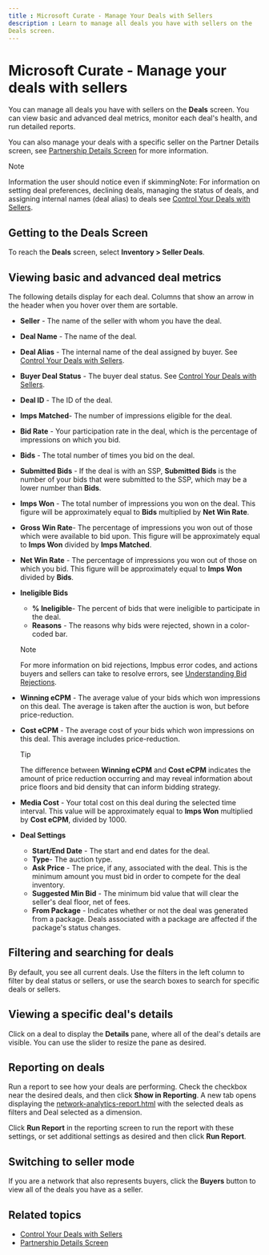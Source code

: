 ```yaml
---
title : Microsoft Curate - Manage Your Deals with Sellers
description : Learn to manage all deals you have with sellers on the
Deals screen. 
---
```



# Microsoft Curate - Manage your deals with sellers

You can manage all deals you have with sellers on the **Deals** screen. You can view basic and advanced deal metrics, monitor each deal's health, and run detailed reports.

You can also manage your deals with a specific seller on the Partner
Details screen, see [Partnership Details Screen](partnership-details-screen-buyer-view.md) for more information.

> [!NOTE]
> Information the user should notice even if skimmingNote: For information on setting deal preferences, declining deals, managing the status of deals, and assigning internal names (deal alias) to deals see [Control Your Deals with Sellers](control-your-deals-with-sellers.md).

## Getting to the Deals Screen

To reach the **Deals** screen, select **Inventory \>  Seller Deals**.

## Viewing basic and advanced deal metrics

The following details display for each deal. Columns that show an arrow
in the header when you hover over them are sortable.

- **Seller** - The name of the seller with
  whom you have the deal.
- **Deal Name** - The name of the deal.
- **Deal Alias** - The internal name of
  the deal assigned by buyer. See [Control Your
  Deals with Sellers](control-your-deals-with-sellers.md).
- **Buyer Deal Status** - The buyer deal
  status. See [Control Your Deals with Sellers](control-your-deals-with-sellers.md).
- **Deal ID** - The ID of the deal.
- **Imps Matched**- The number of
  impressions eligible for the deal.
- **Bid Rate** - Your participation rate
  in the deal, which is the percentage of impressions on which you bid.
- **Bids** - The total number of times you
  bid on the deal.
- **Submitted Bids** - If the deal is with an SSP, **Submitted Bids** is the number of your bids that were submitted to the SSP, which may be a lower number than **Bids**.
- **Imps Won** - The total number of impressions you won on the deal. This figure will be approximately equal to **Bids** multiplied by
  **Net Win Rate**.
- **Gross Win Rate**- The percentage of
  impressions you won out of those which were available to bid upon.
  This figure will be approximately equal to
  **Imps Won** divided by
  **Imps Matched**.
- **Net Win Rate** - The percentage of
  impressions you won out of those on which you bid. This figure will be
  approximately equal to **Imps Won**
  divided by **Bids**.
- **Ineligible Bids**
  - **% Ineligible**- The percent of bids
    that were ineligible to participate in the deal.
  - **Reasons** - The reasons why bids
    were rejected, shown in a color-coded bar.

  > [!NOTE]
  > For more information on bid rejections, Impbus error codes, and actions buyers and sellers can take to resolve errors, see [Understanding Bid Rejections](understanding-bid-rejections.md).

- **Winning eCPM** - The average value of
  your bids which won impressions on this deal. The average is taken
  after the auction is won, but before price-reduction.
- **Cost eCPM** - The average cost of your
  bids which won impressions on this deal. This average includes
  price-reduction.
  
  > [!TIP]
  > The difference between **Winning eCPM** and **Cost eCPM** indicates the amount of price reduction occurring and may reveal information about price floors and bid density that can inform bidding strategy.
  
- **Media Cost** - Your total cost on this
  deal during the selected time interval. This value will be
  approximately equal to **Imps Won**
  multiplied by **Cost eCPM**, divided by
  1000.
- **Deal Settings**
  - **Start/End Date** - The start and end
    dates for the deal.
  - **Type**- The auction type.
  - **Ask Price** - The price, if any,
    associated with the deal. This is the minimum amount you must bid in
    order to compete for the deal inventory.
  - **Suggested Min Bid** - The minimum
    bid value that will clear the seller's deal floor, net of fees.
  - **From Package** - Indicates whether
    or not the deal was generated from a package. Deals associated with
    a package are affected if the package's status changes.

## Filtering and searching for deals

By default, you see all current deals. Use the filters in the left
column to filter by deal status or sellers, or use the search boxes to
search for specific deals or sellers.

## Viewing a specific deal's details

Click on a deal to display the **Details** pane, where all of the deal's
details are visible. You can use the slider to resize the pane as
desired.

## Reporting on deals

Run a report to see how your deals are performing. Check the checkbox
near the desired deals, and then click **Show
in Reporting**. A new tab opens displaying the [network-analytics-report.html](../monetize/network-analytics-report.md) with the selected deals
as filters and Deal selected as a dimension.

Click **Run Report** in the reporting
screen to run the report with these settings, or set additional settings
as desired and then click **Run Report**.

## Switching to seller mode

If you are a network that also represents buyers, click the
**Buyers** button to view all of the deals
you have as a seller.

## Related topics

- [Control Your Deals with Sellers](control-your-deals-with-sellers.md)
- [Partnership Details Screen](partnership-details-screen-buyer-view.md)
